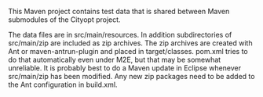 This Maven project contains test data that is shared between
Maven submodules of the Cityopt project.

The data files are in src/main/resources.  In addition subdirectories
of src/main/zip are included as zip archives.  The zip archives are
created with Ant or maven-antrun-plugin and placed in target/classes.
pom.xml tries to do that automatically even under M2E, but that may be
somewhat unreliable.  It is probably best to do a Maven update in Eclipse
whenever src/main/zip has been modified.  Any new zip packages need to
be added to the Ant configuration in build.xml.
